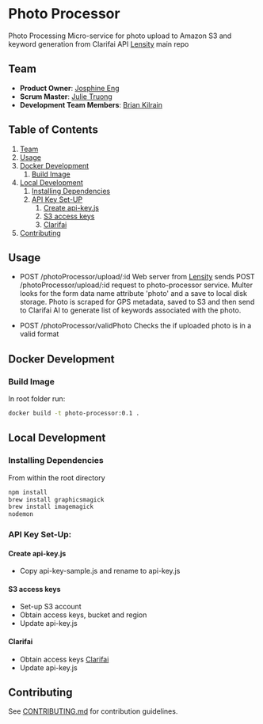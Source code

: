 # Photo Processor

Photo Processing Micro-service for photo upload to Amazon S3 and keyword generation from Clarifai API
[Lensity](https://github.com/preposterous-kumquat/preposterous-kumquat) main repo

## Team
  - __Product Owner__: [Josphine Eng](https://github.com/ChirpingMermaid)
  - __Scrum Master__: [Julie Truong](https://github.com/Truong-Julie)
  - __Development Team Members__: [Brian Kilrain](https://github.com/bkilrain)


## Table of Contents

1. [Team](#team)
1. [Usage](#usage)
1. [Docker Development](#docker-development)
    1. [Build Image](#build-image)
1. [Local Development](#local-development)
    1. [Installing Dependencies](#installing-dependencies)
    1. [API Key Set-UP](#api-key-set-up)
        1. [Create api-key.js](#create-api-key.js)
        1. [S3 access keys](#s3-access-keys)
        1. [Clarifai](#clarifai)
1. [Contributing](#contributing)

## Usage

- POST /photoProcessor/upload/:id 
Web server from [Lensity](https://github.com/preposterous-kumquat/preposterous-kumquat) sends POST /photoProcessor/upload/:id request to photo-processor service. Multer looks for the form data name attribute 'photo' and a save to local disk storage. Photo is scraped for GPS metadata, saved to S3 and then send to Clarifai AI to generate list of keywords associated with the photo.

- POST /photoProcessor/validPhoto
Checks the if uploaded photo is in a valid format

## Docker Development

### Build Image

In root folder run:
```sh
docker build -t photo-processor:0.1 .
```

## Local Development

### Installing Dependencies
From within the root directory
```sh
npm install
brew install graphicsmagick
brew install imagemagick
nodemon
```

### API Key Set-Up:
#### Create api-key.js

* Copy api-key-sample.js and rename to api-key.js

#### S3 access keys
* Set-up S3 account
* Obtain access keys, bucket and region
* Update api-key.js

#### Clarifai
* Obtain access keys [Clarifai](https://developer.clarifai.com/signup/)
* Update api-key.js


## Contributing

See [CONTRIBUTING.md](CONTRIBUTING.md) for contribution guidelines.
